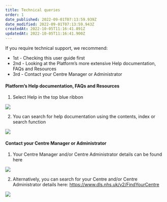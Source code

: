 ```yaml
---
title: Technical queries
order: 1
date_published: 2022-09-01T07:13:59.939Z
date_modified: 2022-09-01T07:13:59.943Z
createdAt: 2022-10-05T11:16:41.891Z
updatedAt: 2022-10-05T11:16:41.900Z
---
```

If you require technical support, we recommend:​

* 1st - Checking this user guide first​
* 2nd - Looking at the Platform’s more extensive Help documentation, FAQs and Resources​
* 3rd - Contact your Centre Manager or Administrator

#### Platform’s Help documentation, FAQs and Resources

1. Select Help in the top blue ribbon​

![](/img/le-8-1.jpg)

2. You can search for help documentation using the contents, index or search function​

![](/img/as-5-02-Technical.jpg)

#### Contact your Centre Manager or Administrator​​

1. Your Centre Manager and/or Centre Administrator details can be found here​

![](/img/as-5-03-Technical.jpg)

2. Alternatively, you can search for your Centre and/or Centre Administrator details here: https://www.dls.nhs.uk/v2/FindYourCentre​

![](/img/as-5-04-Technical.jpg)